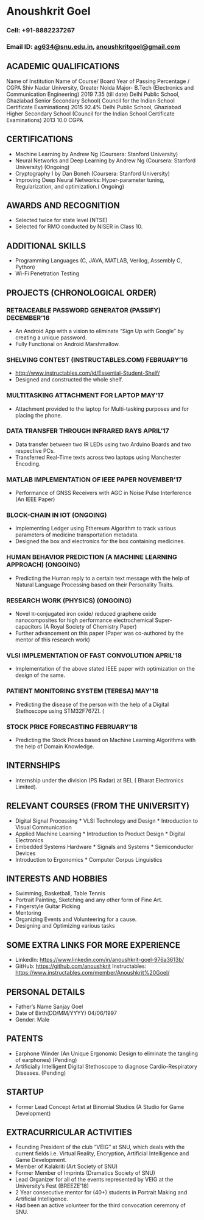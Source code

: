 # Anoushkrit Goel

### Cell: +91-8882237267
### Email ID: ag634@snu.edu.in, anoushkritgoel@gmail.com
## ACADEMIC QUALIFICATIONS	
Name of Institution	Name of Course/ Board	Year of Passing	Percentage / CGPA
Shiv Nadar University,
Greater Noida	Major- B.Tech (Electronics and Communication Engineering)	2019	7.35 (till date)
Delhi Public School,
Ghaziabad	Senior Secondary School( Council for the Indian School Certificate Examinations)	2015	92.4%
Delhi Public School,
Ghaziabad	Higher Secondary School (Council for the Indian School Certificate Examinations)	2013	10.0 CGPA
## CERTIFICATIONS
* 	Machine Learning by Andrew Ng (Coursera: Stanford University)
* 	Neural Networks and Deep Learning by Andrew Ng (Coursera: Stanford University) (Ongoing)
*	Cryptography I by Dan Boneh (Coursera: Stanford University)
* 	Improving Deep Neural Networks: Hyper-parameter tuning, Regularization, and optimization.( Ongoing)
## AWARDS AND RECOGNITION
* 	Selected twice for state level (NTSE)
* 	Selected for RMO conducted by NISER in Class 10.
## ADDITIONAL SKILLS
* 	Programming Languages (C, JAVA, MATLAB, Verilog, Assembly C, Python)
* 	Wi-Fi Penetration Testing
## PROJECTS (CHRONOLOGICAL ORDER)
### RETRACEABLE PASSWORD GENERATOR (PASSIFY)							DECEMBER’16
* 	An Android App with a vision to eliminate “Sign Up with Google” by creating a unique password.
* 	Fully Functional on Android Marshmallow.
### SHELVING CONTEST (INSTRUCTABLES.COM)								FEBRUARY’16
* 	http://www.instructables.com/id/Essential-Student-Shelf/
* 	Designed and constructed the whole shelf.
### MULTITASKING ATTACHMENT FOR LAPTOP								        MAY’17
* 	Attachment provided to the laptop for Multi-tasking purposes and for placing the phone.
### DATA TRANSFER THROUGH INFRARED RAYS								       APRIL’17
* 	Data transfer between two IR LEDs using two Arduino Boards and two respective PCs.
* 	Transferred Real-Time texts across two laptops using Manchester Encoding.
### MATLAB IMPLEMENTATION OF IEEE PAPER								NOVEMBER’17
*	Performance of GNSS Receivers with AGC in Noise Pulse Interference (An IEEE Paper)

### BLOCK-CHAIN IN IOT											     (ONGOING)
* 	Implementing Ledger using Ethereum Algorithm to track various parameters of medicine transportation metadata.
* 	Designed the box and electronics for the box containing medicines.
### HUMAN BEHAVIOR PREDICTION (A MACHINE LEARNING APPROACH)	  (ONGOING)
* 	Predicting the Human reply to a certain text message with the help of Natural Language Processing based on their Personality Traits.
### RESEARCH WORK (PHYSICS)	  (ONGOING)
* 	Novel π-conjugated iron oxide/ reduced graphene oxide nanocomposites for high performance electrochemical Super-capacitors (A Royal Society of Chemistry Paper)
* 	Further advancement on this paper (Paper was co-authored by the mentor of this research work)
### VLSI IMPLEMENTATION OF FAST CONVOLUTION	  APRIL'18
* 	Implementation of the above stated IEEE paper with optimization on the design of the same.
### PATIENT MONITORING SYSTEM (TERESA)	  MAY'18
* 	Predicting the disease of the person with the help of a Digital Stethoscope using STM32F767ZI. (
### STOCK PRICE FORECASTING		       								FEBRUARY’18
* 	Predicting the Stock Prices based on Machine Learning Algorithms with the help of Domain Knowledge.
## INTERNSHIPS
* 	Internship under the division (PS Radar) at BEL ( Bharat Electronics Limited).
## RELEVANT COURSES (FROM THE UNIVERSITY)
* 	Digital Signal Processing		* 	VLSI Technology and Design	* Introduction to Visual Communication
* 	Applied Machine Learning 	*	Introduction to Product Design	* Digital Electronics
* 	Embedded Systems Hardware	* 	Signals and Systems		* Semiconductor Devices
* 	Introduction to Ergonomics	* 	Computer Corpus Linguistics	
## INTERESTS AND HOBBIES
* 	Swimming, Basketball, Table Tennis
* 	Portrait Painting, Sketching and any other form of Fine Art.
*	Fingerstyle Guitar Picking
* 	Mentoring
* 	Organizing Events and Volunteering for a cause.
* 	Designing and Optimizing various tasks

## SOME EXTRA LINKS FOR MORE   EXPERIENCE
* 	LinkedIn:     https://www.linkedin.com/in/anoushkrit-goel-976a3613b/
* 	GitHub: https://github.com/anoushkrit
	Instructables: https://www.instructables.com/member/Anoushkrit%20Goel/ 
## PERSONAL DETAILS
* 	Father’s Name	Sanjay Goel
* 	Date of Birth(DD/MM/YYYY)	04/06/1997
* 	Gender:	Male
## PATENTS
* 	Earphone Winder (An Unique Ergonomic Design to eliminate the tangling of earphones)	(Pending)
* 	Artificially Intelligent Digital Stethoscope to diagnose Cardio-Respiratory Diseases.	(Pending)
## STARTUP
* 	Former Lead Concept Artist at Binomial Studios (A Studio for Game Development)
## EXTRACURRICULAR ACTIVITIES

* 	Founding President of the club “VEIG” at SNU, which deals with the current fields i.e. Virtual Reality, Encryption, Artificial Intelligence and Game Development. 
* 	Member of Kalakriti (Art Society of SNU)
* 	Former Member of Imprints (Dramatics Society of SNU)
* 	Lead Organizer for all of the events represented by VEIG at the University’s Fest (BREEZE’18)
* 	2 Year consecutive mentor for (40+) students in Portrait Making and Artificial Intelligence.
* 	Had been an active volunteer for the third convocation ceremony of SNU.  
 


 
 

